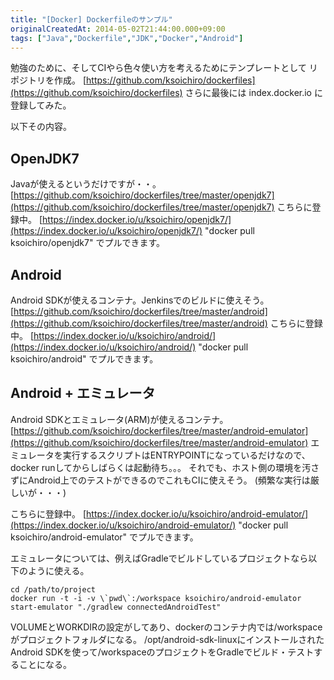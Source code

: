 ```yaml
---
title: "[Docker] Dockerfileのサンプル"
originalCreatedAt: 2014-05-02T21:44:00.000+09:00
tags: ["Java","Dockerfile","JDK","Docker","Android"]
---
```

勉強のために、そしてCIやら色々使い方を考えるためにテンプレートとして
リポジトリを作成。
[https://github.com/ksoichiro/dockerfiles](https://github.com/ksoichiro/dockerfiles)
さらに最後には index.docker.io に登録してみた。

以下その内容。
<!--more-->
## OpenJDK7

Javaが使えるというだけですが・・。
[https://github.com/ksoichiro/dockerfiles/tree/master/openjdk7](https://github.com/ksoichiro/dockerfiles/tree/master/openjdk7)
こちらに登録中。
[https://index.docker.io/u/ksoichiro/openjdk7/](https://index.docker.io/u/ksoichiro/openjdk7/)
"docker pull ksoichiro/openjdk7" でプルできます。

## Android

Android SDKが使えるコンテナ。Jenkinsでのビルドに使えそう。
[https://github.com/ksoichiro/dockerfiles/tree/master/android](https://github.com/ksoichiro/dockerfiles/tree/master/android)
こちらに登録中。
[https://index.docker.io/u/ksoichiro/android/](https://index.docker.io/u/ksoichiro/android/)
"docker pull ksoichiro/android" でプルできます。

## Android + エミュレータ

Android SDKとエミュレータ(ARM)が使えるコンテナ。
[https://github.com/ksoichiro/dockerfiles/tree/master/android-emulator](https://github.com/ksoichiro/dockerfiles/tree/master/android-emulator)
エミュレータを実行するスクリプトはENTRYPOINTになっているだけなので、docker runしてからしばらくは起動待ち。。。
それでも、ホスト側の環境を汚さずにAndroid上でのテストができるのでこれもCIに使えそう。
(頻繁な実行は厳しいが・・・)

こちらに登録中。
[https://index.docker.io/u/ksoichiro/android-emulator/](https://index.docker.io/u/ksoichiro/android-emulator/)
"docker pull ksoichiro/android-emulator" でプルできます。

エミュレータについては、例えばGradleでビルドしているプロジェクトなら以下のように使える。

```
cd /path/to/project
docker run -t -i -v \`pwd\`:/workspace ksoichiro/android-emulator start-emulator "./gradlew connectedAndroidTest"
```

VOLUMEとWORKDIRの設定がしてあり、dockerのコンテナ内では/workspaceがプロジェクトフォルダになる。
/opt/android-sdk-linuxにインストールされたAndroid SDKを使って/workspaceのプロジェクトをGradleでビルド・テストすることになる。
